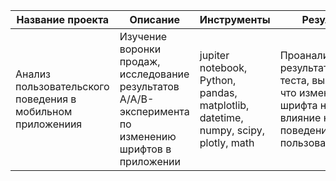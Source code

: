 |Название проекта|Описание|Инструменты|Результат|
|-|--------|---|---|
|Анализ пользовательского поведения в мобильном приложениия|Изучение воронки продаж, исследование результатов A/A/B-эксперимента по изменению шрифтов в приложении|jupiter notebook, Python, pandas, matplotlib, datetime, numpy, scipy, plotly, math|Проанализировала результаты А/А/В теста, выяснила, что изменение шрифта не оказало влияние на поведения пользователей|
